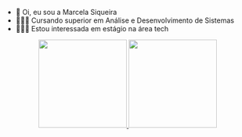 - 👋 Oi, eu sou a Marcela Siqueira
- 👩🏻‍🎓 Cursando superior em Análise e Desenvolvimento de Sistemas 
- 👩🏻‍💻 Estou interessada em estágio na área tech

<div align="center">
  <a href="https://github.com/rafaballerini">
  <img height="180em" src="https://github-readme-stats.vercel.app/api?username=marcelassc&show_icons=true&theme=dracula&include_all_commits=true&count_private=true"/>
  <img height="180em" src="https://github-readme-stats.vercel.app/api/top-langs/?username=marcelassc&layout=compact&langs_count=7&theme=dracula"/>
</div>
  
